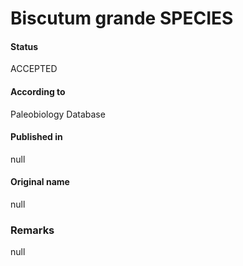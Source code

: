 Biscutum grande SPECIES
=======

#### Status
ACCEPTED

#### According to
Paleobiology Database

#### Published in
null

#### Original name
null

### Remarks
null